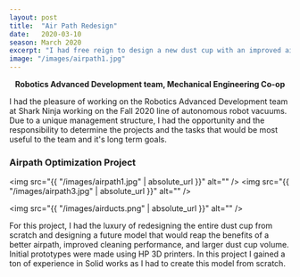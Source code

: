 ```yaml
---
layout: post
title:  "Air Path Redesign"
date:   2020-03-10
season: March 2020
excerpt: "I had free reign to design a new dust cup with an improved air path"
image: "/images/airpath1.jpg"
---
```


<!-- ## Robotics Advanced Development Team, Mechanical Engineering Co-op -->

<p style="text-align: center" > <b> Robotics Advanced Development team, Mechanical Engineering Co-op </b> </p>

I had the pleasure of working on the Robotics Advanced Development team at Shark Ninja working on the Fall 2020 line of autonomous robot vacuums. Due to a unique management structure, I had the opportunity and the responsibility to determine the projects and the tasks that would be most useful to the team and it's long term goals.
<!--
This exciting position allowed me to work on countless smaller research and long term improvement projects in the beginning of my co-op. As the mass production start date began to loom I was assigned with one large consumer facing problem that I was able to design a solution for, validate, and plan for it to be implemented into mass production. Having this mix of breadth and depth in what I experienced really allowed me to grow as an engineer in this role.   -->



### Airpath Optimization Project

<span class="image left"><img src="{{ "/images/airpath1.jpg" | absolute_url }}" alt="" /></span>
<span class="image center"><img src="{{ "/images/airpath3.jpg" | absolute_url }}" alt="" /></span>

<span class="image right"><img src="{{ "/images/airducts.png" | absolute_url }}" alt="" /></span>

For this project, I had the luxury of redesigning the entire dust cup from scratch and designing a future model that would reap the benefits of a better airpath, improved cleaning performance, and larger dust cup volume. Initial prototypes were made using HP 3D printers. In this project I gained a ton of experience in Solid works as I had to create this model from scratch.
